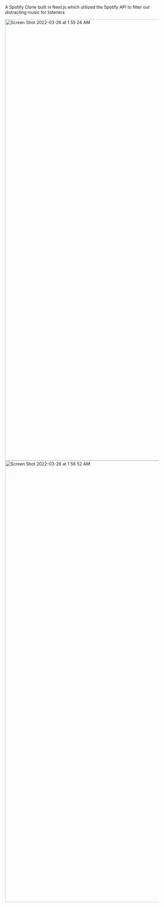 A Spotify Clone built in Next.js which utilized the Spotify API to filter out distracting music for listeners 

<img width="1440" alt="Screen Shot 2022-03-26 at 1 55 24 AM" src="https://user-images.githubusercontent.com/49116925/160232262-fcd5029b-e4c2-4ff1-8d4a-0edbfb613a7b.png">


<img width="1440" alt="Screen Shot 2022-03-26 at 1 56 52 AM" src="https://user-images.githubusercontent.com/49116925/160232303-584219b0-6301-46f1-803c-6930fc970aeb.png">
